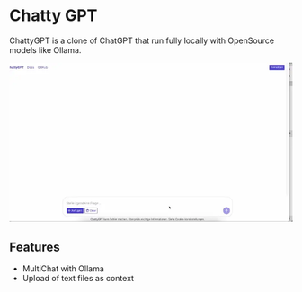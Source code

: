 # Chatty GPT

ChattyGPT is a clone of ChatGPT that run fully locally with OpenSource models like Ollama.

![ChattyGPT Logo](ChattyGPT.webp)

## Features

* MultiChat with Ollama
* Upload of text files as context


